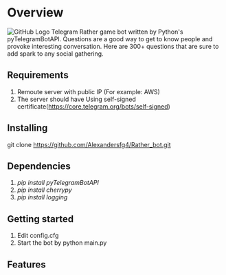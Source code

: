 # Overview
![GitHub Logo](https://github.com/Alexandersfg4/Rather_bot/blob/master/Screenshot%202020-09-26%20at%2013.42.25.png)
Telegram Rather game bot written by Python's pyTelegramBotAPI.
Questions are a good way to get to know people and provoke interesting conversation. Here are 300+ questions that are sure to add spark to any social gathering.

## Requirements
1. Remoute server with public IP (For example: AWS)
2. The server should have Using self-signed certificate(https://core.telegram.org/bots/self-signed)

## Installing
git clone https://github.com/Alexandersfg4/Rather_bot.git


## Dependencies
1. *pip install pyTelegramBotAPI*
1. *pip install cherrypy*
1. *pip install logging*

## Getting started
1. Edit config.cfg
2. Start the bot by python main.py
  
## Features
